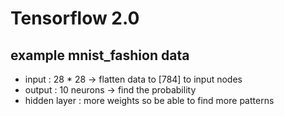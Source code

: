 # Tensorflow 2.0

## example mnist_fashion data


- input : 28 * 28 -> flatten data to [784] to input nodes
- output : 10 neurons -> find the probability
- hidden layer : more weights so be able to find more patterns